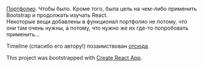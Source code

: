 [Портфолио](https://greycat20142017.github.io/pf/). Чтобы было. Кроме того, была цель на чем-либо применить Bootstrap и продолжать изучать React. <br>
Некоторые вещи добавлены в функционал портфолио не потому, что они там очень нужны, а потому, что нужно же их где-то попробовать применить... <br>

Timeline (спасибо его автору!) позаимствован [отсюда](https://itchief.ru/bootstrap/how-to-create-timeline)
<br>

This project was bootstrapped with [Create React App](https://github.com/facebook/create-react-app).